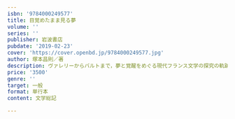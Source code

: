 ```yaml
---
isbn: '9784000249577'
title: 目覚めたまま見る夢
volume: ''
series: ''
publisher: 岩波書店
pubdate: '2019-02-23'
cover: 'https://cover.openbd.jp/9784000249577.jpg'
author: 塚本昌則／著
description: ヴァレリーからバルトまで，夢と覚醒をめぐる現代フランス文学の探究の軌跡を描いた，著者渾身の論考．
price: '3500'
genre: ''
target: 一般
format: 単行本
content: 文学総記

---
```

